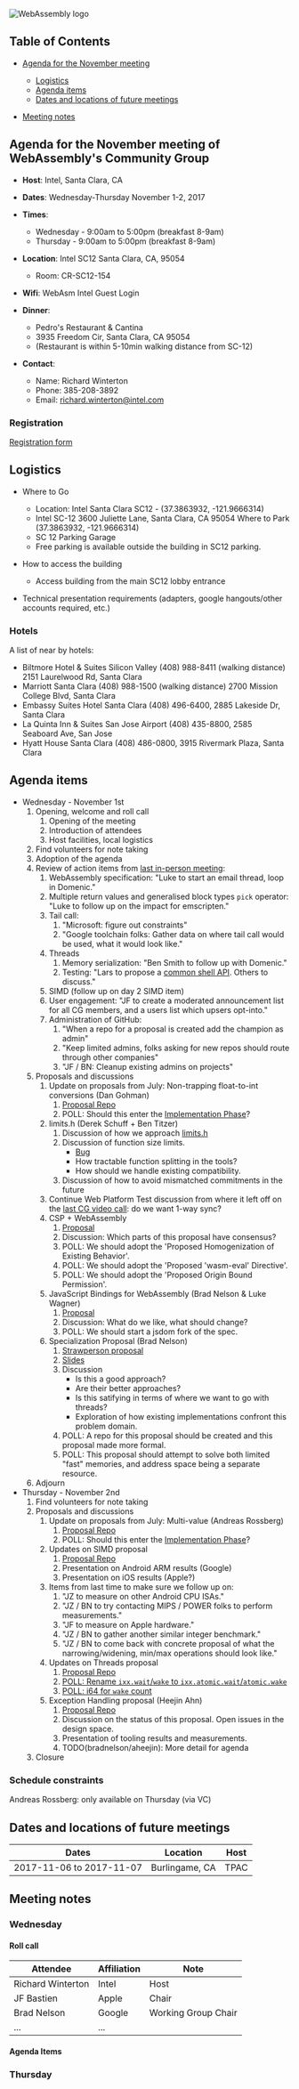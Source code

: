 ![WebAssembly logo](/images/WebAssembly.png)

## Table of Contents

* [Agenda for the November meeting](#agenda-for-the-november-meeting-of-webassemblys-community-group)

   * [Logistics](#logistics)
   * [Agenda items](#agenda-items)
   * [Dates and locations of future meetings](#dates-and-locations-of-future-meetings)

* [Meeting notes](#meeting-notes)


## Agenda for the November meeting of WebAssembly's Community Group

- **Host**: Intel, Santa Clara, CA
- **Dates**: Wednesday-Thursday November 1-2, 2017
- **Times**:
    - Wednesday - 9:00am to 5:00pm (breakfast 8-9am)
    - Thursday - 9:00am to 5:00pm (breakfast 8-9am)
- **Location**: Intel SC12 Santa Clara, CA, 95054
    - Room: CR-SC12-154
- **Wifi**: WebAsm Intel Guest Login
- **Dinner**:
    - Pedro's Restaurant & Cantina
    - 3935 Freedom Cir, Santa Clara, CA 95054
    - (Restaurant is within 5-10min walking distance from SC-12)

- **Contact**:
    - Name: Richard Winterton
    - Phone: 385-208-3892
    - Email: richard.winterton@intel.com

### Registration

[Registration form](https://goo.gl/forms/4xKG3kJ6IpBYwPKD2)


## Logistics

* Where to Go
  - Location:  Intel Santa Clara SC12 - (37.3863932, -121.9666314)
  - Intel SC-12 3600 Juliette Lane, Santa Clara, CA  95054
  Where to Park (37.3863932, -121.9666314)
  - SC 12 Parking Garage
  - Free parking is available outside the building in SC12 parking.

* How to access the building
  - Access building from the main SC12 lobby entrance

* Technical presentation requirements (adapters, google hangouts/other accounts required, etc.)
 

### Hotels

A list of near by hotels:

* Biltmore Hotel & Suites Silicon Valley (408) 988-8411 (walking distance) 2151 Laurelwood Rd, Santa Clara
* Marriott Santa Clara (408) 988-1500 (walking distance) 2700 Mission College Blvd, Santa Clara
* Embassy Suites Hotel Santa Clara (408) 496-6400, 2885 Lakeside Dr, Santa Clara
* La Quinta Inn & Suites San Jose Airport (408) 435-8800, 2585 Seaboard Ave, San Jose
* Hyatt House Santa Clara (408) 486-0800, 3915 Rivermark Plaza, Santa Clara

## Agenda items

* Wednesday - November 1st
    1. Opening, welcome and roll call
        1. Opening of the meeting
        1. Introduction of attendees
        1. Host facilities, local logistics
    1. Find volunteers for note taking
    1. Adoption of the agenda
    1. Review of action items from [last in-person meeting](https://github.com/WebAssembly/meetings/blob/master/2017/CG-07.md):
        1. WebAssembly specification: "Luke to start an email thread, loop in Domenic."
        1. Multiple return values and generalised block types `pick` operator: "Luke to follow up on the impact for emscripten."
        1. Tail call:
            1. "Microsoft: figure out constraints"
            1. "Google toolchain folks: Gather data on where tail call would be used, what it would look like."
        1. Threads
            1. Memory serialization: "Ben Smith to follow up with Domenic."
            1. Testing: "Lars to propose a [common shell API](https://github.com/WebAssembly/threads/issues/52). Others to discuss."
        1. SIMD (follow up on day 2 SIMD item)
        1. User engagement: "JF to create a moderated announcement list for all CG members, and a users list which upsers opt-into."
        1. Administration of GitHub:
            1. "When a repo for a proposal is created add the champion as admin"
            1. "Keep limited admins, folks asking for new repos should route through other companies"
            1. "JF / BN: Cleanup existing admins on projects"
    1. Proposals and discussions
       1. Update on proposals from July: Non-trapping float-to-int conversions (Dan Gohman)
            1. [Proposal Repo](https://github.com/WebAssembly/nontrapping-float-to-int-conversions)
            1. POLL: Should this enter the [Implementation Phase](https://github.com/WebAssembly/meetings/blob/master/process/phases.md#3-implementation-phase-community--working-group)?
       1. limits.h (Derek Schuff + Ben Titzer)
            1. Discussion of how we approach [limits.h](https://github.com/v8/v8/blob/master/src/wasm/wasm-limits.h)
            1. Discussion of function size limits.
                * [Bug](https://github.com/WebAssembly/design/issues/1138)
                * How tractable function splitting in the tools?
                * How should we handle existing compatibility.
            1. Discussion of how to avoid mismatched commitments in the future
       1. Continue Web Platform Test discussion from where it left off on the [last CG video call](https://github.com/WebAssembly/meetings/blob/master/2017/CG-10-17.md): do we want 1-way sync?
       1. CSP + WebAssembly
            1. [Proposal](https://github.com/flagxor/spec/blob/csp/proposals/CSP.md)
            1. Discussion: Which parts of this proposal have consensus?
            1. POLL: We should adopt the 'Proposed Homogenization of Existing
               Behavior'.
            1. POLL: We should adopt the 'Proposed 'wasm-eval' Directive'.
            1. POLL: We should adopt the 'Proposed Origin Bound Permission'.
       1. JavaScript Bindings for WebAssembly (Brad Nelson & Luke Wagner)
            1. [Proposal](https://github.com/flagxor/spec/blob/jsdom/proposals/jsdom/Overview.md)
            1. Discussion: What do we like, what should change?
            1. POLL: We should start a jsdom fork of the spec.
       1. Specialization Proposal (Brad Nelson)
            1. [Strawperson proposal](https://github.com/flagxor/spec/blob/specialization/proposals/specialization.md)
            1. [Slides](https://docs.google.com/presentation/d/1ofJm3i3pdmRcCV3XdazzZEBYVfjUXOxfB1Pdrc14eu0/edit?usp=sharing)
            1. Discussion
                * Is this a good approach?
                * Are their better approaches?
                * Is this satifying in terms of where we want to go with threads?
                * Exploration of how existing implementations confront this problem domain.
            1. POLL: A repo for this proposal should be created and this proposal made more formal.
            1. POLL: This proposal should attempt to solve both limited "fast" memories, and address space being a separate resource.
    1. Adjourn
* Thursday - November 2nd
    1. Find volunteers for note taking
    1. Proposals and discussions
       1. Update on proposals from July: Multi-value (Andreas Rossberg)
            1. [Proposal Repo](https://github.com/WebAssembly/multi-value)
            1. POLL: Should this enter the [Implementation Phase](https://github.com/WebAssembly/meetings/blob/master/process/phases.md#3-implementation-phase-community--working-group)?
       1. Updates on SIMD proposal
            1. [Proposal Repo](https://github.com/WebAssembly/simd/blob/master/proposals/simd/SIMD.md)
            1. Presentation on Android ARM results (Google)
            1. Presentation on iOS results (Apple?)
       1. Items from last time to make sure we follow up on:
            1. "JZ to measure on other Android CPU ISAs."
            1. "JZ / BN to try contacting MIPS / POWER folks to perform measurements."
            1. "JF to measure on Apple hardware."
            1. "JZ / BN to gather another similar integer benchmark."
            1. "JZ / BN to come back with concrete proposal of what the narrowing/widening, min/max operations should look like."
       1. Updates on Threads proposal
            1. [Proposal Repo](https://github.com/WebAssembly/threads)
            1. [POLL: Rename `ixx.wait`/`wake` to `ixx.atomic.wait`/`atomic.wake`](https://github.com/WebAssembly/threads/pull/76#pullrequestreview-72475389)
            1. [POLL: i64 for `wake` count](https://github.com/WebAssembly/threads/issues/72)
       1. Exception Handling proposal (Heejin Ahn)
            1. [Proposal Repo](https://github.com/WebAssembly/exception-handling)
            1. Discussion on the status of this proposal. Open issues in the design space.
            1. Presentation of tooling results and measurements.
            1. TODO(bradnelson/aheejin): More detail for agenda
    1. Closure

### Schedule constraints

Andreas Rossberg: only available on Thursday (via VC)

## Dates and locations of future meetings

| Dates                    | Location          | Host       |
|--------------------------|-------------------|------------|
| 2017-11-06 to 2017-11-07 | Burlingame, CA    | TPAC       |

## Meeting notes

### Wednesday

#### Roll call

| Attendee | Affiliation | Note |
|----------|-------------|------|
| Richard Winterton | Intel | Host |
| JF Bastien | Apple | Chair |
| Brad Nelson | Google | Working Group Chair |
| ... | ... |  |

#### Agenda Items

### Thursday
